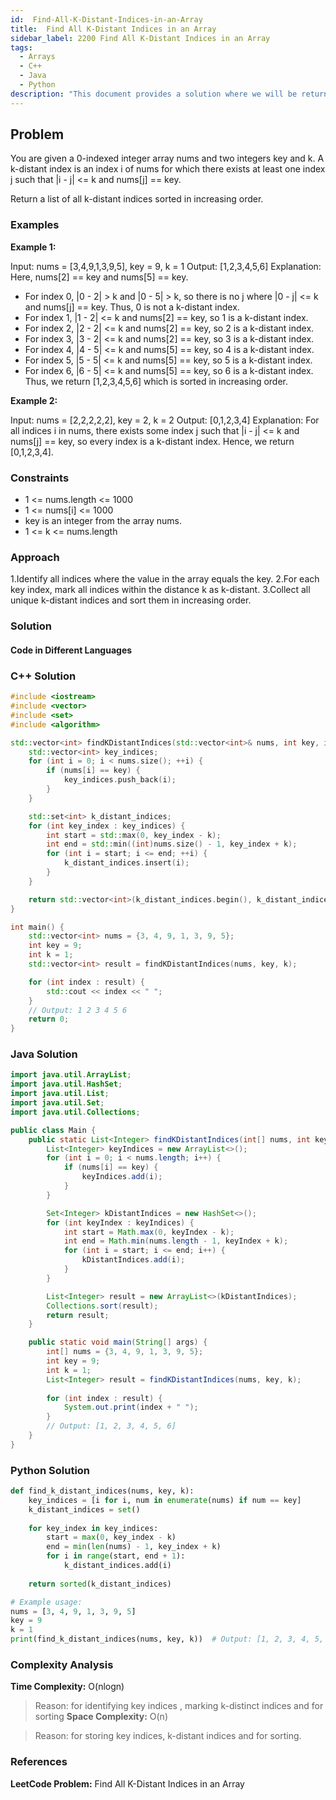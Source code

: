 ```yaml
---
id:  Find-All-K-Distant-Indices-in-an-Array
title:  Find All K-Distant Indices in an Array
sidebar_label: 2200 Find All K-Distant Indices in an Array
tags:
  - Arrays
  - C++
  - Java
  - Python
description: "This document provides a solution where we will be returning an array in increasing order , satisfying the condition given"
---
```


## Problem

You are given a 0-indexed integer array nums and two integers key and k. A k-distant index is an index i of nums for which there exists at least one index j such that |i - j| <= k and nums[j] == key.

Return a list of all k-distant indices sorted in increasing order.

### Examples

**Example 1:**

Input: nums = [3,4,9,1,3,9,5], key = 9, k = 1
Output: [1,2,3,4,5,6]
Explanation: Here, nums[2] == key and nums[5] == key.
- For index 0, |0 - 2| > k and |0 - 5| > k, so there is no j where |0 - j| <= k and nums[j] == key. Thus, 0 is not a k-distant index.
- For index 1, |1 - 2| <= k and nums[2] == key, so 1 is a k-distant index.
- For index 2, |2 - 2| <= k and nums[2] == key, so 2 is a k-distant index.
- For index 3, |3 - 2| <= k and nums[2] == key, so 3 is a k-distant index.
- For index 4, |4 - 5| <= k and nums[5] == key, so 4 is a k-distant index.
- For index 5, |5 - 5| <= k and nums[5] == key, so 5 is a k-distant index.
- For index 6, |6 - 5| <= k and nums[5] == key, so 6 is a k-distant index.
Thus, we return [1,2,3,4,5,6] which is sorted in increasing order. 

**Example 2:**

Input: nums = [2,2,2,2,2], key = 2, k = 2
Output: [0,1,2,3,4]
Explanation: For all indices i in nums, there exists some index j such that |i - j| <= k and nums[j] == key, so every index is a k-distant index. 
Hence, we return [0,1,2,3,4].

### Constraints

- 1 <= nums.length <= 1000
- 1 <= nums[i] <= 1000
- key is an integer from the array nums.
- 1 <= k <= nums.length

### Approach

1.Identify all indices where the value in the array equals the key.
2.For each key index, mark all indices within the distance k as k-distant.
3.Collect all unique k-distant indices and sort them in increasing order.

### Solution

#### Code in Different Languages

### C++ Solution

```cpp
#include <iostream>
#include <vector>
#include <set>
#include <algorithm>

std::vector<int> findKDistantIndices(std::vector<int>& nums, int key, int k) {
    std::vector<int> key_indices;
    for (int i = 0; i < nums.size(); ++i) {
        if (nums[i] == key) {
            key_indices.push_back(i);
        }
    }

    std::set<int> k_distant_indices;
    for (int key_index : key_indices) {
        int start = std::max(0, key_index - k);
        int end = std::min((int)nums.size() - 1, key_index + k);
        for (int i = start; i <= end; ++i) {
            k_distant_indices.insert(i);
        }
    }

    return std::vector<int>(k_distant_indices.begin(), k_distant_indices.end());
}

int main() {
    std::vector<int> nums = {3, 4, 9, 1, 3, 9, 5};
    int key = 9;
    int k = 1;
    std::vector<int> result = findKDistantIndices(nums, key, k);

    for (int index : result) {
        std::cout << index << " ";
    }
    // Output: 1 2 3 4 5 6
    return 0;
}

```

### Java Solution

```java
import java.util.ArrayList;
import java.util.HashSet;
import java.util.List;
import java.util.Set;
import java.util.Collections;

public class Main {
    public static List<Integer> findKDistantIndices(int[] nums, int key, int k) {
        List<Integer> keyIndices = new ArrayList<>();
        for (int i = 0; i < nums.length; i++) {
            if (nums[i] == key) {
                keyIndices.add(i);
            }
        }

        Set<Integer> kDistantIndices = new HashSet<>();
        for (int keyIndex : keyIndices) {
            int start = Math.max(0, keyIndex - k);
            int end = Math.min(nums.length - 1, keyIndex + k);
            for (int i = start; i <= end; i++) {
                kDistantIndices.add(i);
            }
        }

        List<Integer> result = new ArrayList<>(kDistantIndices);
        Collections.sort(result);
        return result;
    }

    public static void main(String[] args) {
        int[] nums = {3, 4, 9, 1, 3, 9, 5};
        int key = 9;
        int k = 1;
        List<Integer> result = findKDistantIndices(nums, key, k);
        
        for (int index : result) {
            System.out.print(index + " ");
        }
        // Output: [1, 2, 3, 4, 5, 6]
    }
}

```

### Python Solution

```python
def find_k_distant_indices(nums, key, k):
    key_indices = [i for i, num in enumerate(nums) if num == key]
    k_distant_indices = set()
    
    for key_index in key_indices:
        start = max(0, key_index - k)
        end = min(len(nums) - 1, key_index + k)
        for i in range(start, end + 1):
            k_distant_indices.add(i)
    
    return sorted(k_distant_indices)

# Example usage:
nums = [3, 4, 9, 1, 3, 9, 5]
key = 9
k = 1
print(find_k_distant_indices(nums, key, k))  # Output: [1, 2, 3, 4, 5, 6]

```

### Complexity Analysis

**Time Complexity:** O(nlogn)

> Reason: for identifying key indices , marking k-distinct indices and for sorting
**Space Complexity:** O(n)

> Reason: for storing key indices, k-distant indices and for sorting.



### References

**LeetCode Problem:** Find All K-Distant Indices in an Array
